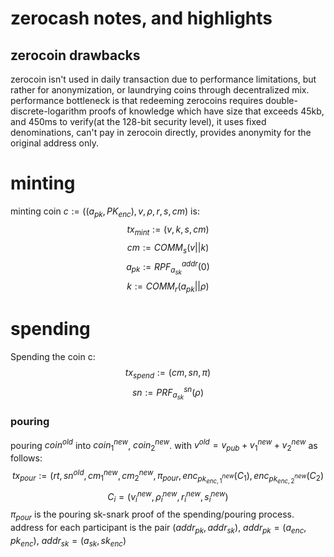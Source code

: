 # zerocash notes, and highlights

## zerocoin drawbacks
zerocoin isn't used in daily transaction due to performance limitations, but rather for anonymization, or laundrying coins through decentralized mix. performance bottleneck is that redeeming zerocoins requires double-discrete-logarithm proofs of knowledge which have size that exceeds 45kb, and 450ms to verify(at the 128-bit security level), it uses fixed denominations, can't pay in zerocoin directly, provides anonymity for the original address only.

# minting
minting coin $c := ((a_{pk}, PK_{enc}), v, \rho, r, s, cm)$ is:
$$tx_{mint}:=(v,k,s,cm)$$
$$cm :=COMM_{s}(v||k)$$
$$a_{pk} :=RPF_{a_{sk}}^{addr}(0)$$
$$k:=COMM_{r}(a_{pk}||\rho)$$

# spending
Spending the coin c:
$$tx_{spend}:=(cm,sn,\pi)$$
$$sn:=PRF_{a_{sk}}^{sn}(\rho)$$

### pouring
pouring $coin^{old}$ into $coin_1^{new}$, $coin_2^{new}$. with $v^{old}=v_{pub}+v_1^{new}+v_2^{new}$ as follows:
$$tx_{pour}:=(rt,sn^{old},cm_1^{new},cm_2^{new},\pi_{pour}, enc_{pk_{enc,1}^{new}}(C_1),enc_{pk_{enc,2}^{new}}(C_2)$$
$$C_i=(v_i^{new},\rho_i^{new},r_i^{new}, s_i^{new})$$
$\pi_{pour}$ is the pouring sk-snark proof of the spending/pouring process.
address for each participant is the pair $(addr_{pk}, addr_{sk})$, $addr_{pk}=(a_{enc},pk_{enc})$, $addr_{sk}=(a_{sk}, sk_{enc})$
